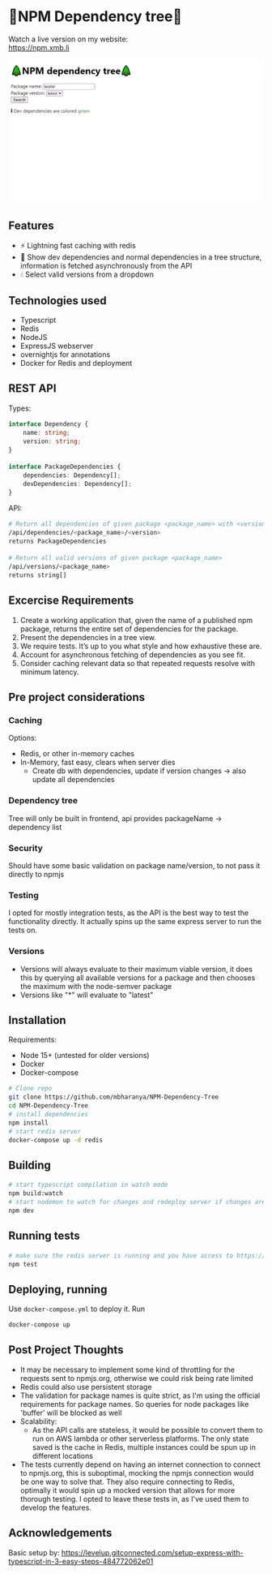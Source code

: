# 🌲NPM Dependency tree🌲
Watch a live version on my website:  
https://npm.xmb.li

![](animated.webp)

## Features
- ⚡ Lightning fast caching with redis
- 🌲 Show dev dependencies and normal dependencies in a tree structure, information is fetched asynchronously from the API
- 💧 Select valid versions from a dropdown

## Technologies used
- Typescript
- Redis
- NodeJS
- ExpressJS webserver
- overnightjs for annotations
- Docker for Redis and deployment
## REST API
Types:
```ts
interface Dependency {
    name: string;
    version: string;
}

interface PackageDependencies {
    dependencies: Dependency[];
    devDependencies: Dependency[];
}
```
API:
```bash
# Return all dependencies of given package <package_name> with <version>
/api/dependencies/<package_name>/<version>
returns PackageDependencies

# Return all valid versions of given package <package_name>
/api/versions/<package_name>
returns string[]
```

## Excercise Requirements
1. Create a working application that, given the name of a published npm package, returns
the entire set of dependencies for the package.
2. Present the dependencies in a tree view.
3. We require tests. It’s up to you what style and how exhaustive these are.
4. Account for asynchronous fetching of dependencies as you see fit.
5. Consider caching relevant data so that repeated requests resolve with minimum latency.

## Pre project considerations
### Caching
Options:
- Redis, or other in-memory caches
- In-Memory, fast easy, clears when server dies
    - Create db with dependencies, update if version changes -> also update all dependencies

### Dependency tree
Tree will only be built in frontend, api provides packageName -> dependency list
### Security
Should have some basic validation on package name/version, to not pass it directly to npmjs

### Testing
I opted for mostly integration tests, as the API is the best way to test the functionality directly. It actually spins up the same express server to run the tests on.

### Versions
- Versions will always evaluate to their maximum viable version, it does this by querying all available versions for a package and then chooses the maximum with the node-semver package
- Versions like "*" will evaluate to "latest"

## Installation

Requirements:
- Node 15+ (untested for older versions)
- Docker
- Docker-compose

```bash
# Clone repo
git clone https://github.com/mbharanya/NPM-Dependency-Tree
cd NPM-Dependency-Tree
# install dependencies
npm install
# start redis server
docker-compose up -d redis
```

## Building
```bash
# start typescript compilation in watch mode
npm build:watch
# start nodemon to watch for changes and redeploy server if changes are detected
npm dev
```

## Running tests
```bash
# make sure the redis server is running and you have access to https://npmjs.org
npm test
```
## Deploying, running
Use `docker-compose.yml` to deploy it.
Run
```bash
docker-compose up
```


## Post Project Thoughts
- It may be necessary to implement some kind of throttling for the requests sent to npmjs.org, otherwise we could risk being rate limited
- Redis could also use persistent storage
- The validation for package names is quite strict, as I'm using the official requirements for package names. So queries for node packages like 'buffer' will be blocked as well
- Scalability: 
    - As the API calls are stateless, it would be possible to convert them to run on AWS lambda or other serverless platforms. The only state saved is the cache in Redis, multiple instances could be spun up in different locations
- The tests currently depend on having an internet connection to connect to npmjs.org, this is suboptimal, mocking the npmjs connection would be one way to solve that. They also require connecting to Redis, optimally it would spin up a mocked version that allows for more thorough testing. I opted to leave these tests in, as I've used them to develop the features.

## Acknowledgements
Basic setup by:
https://levelup.gitconnected.com/setup-express-with-typescript-in-3-easy-steps-484772062e01